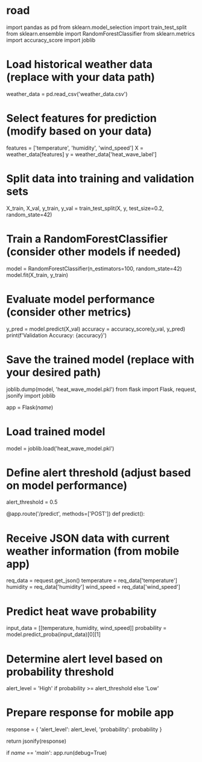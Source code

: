 # road
import pandas as pd
from sklearn.model_selection import train_test_split
from sklearn.ensemble import RandomForestClassifier
from sklearn.metrics import accuracy_score
import joblib

# Load historical weather data (replace with your data path)
weather_data = pd.read_csv('weather_data.csv')

# Select features for prediction (modify based on your data)
features = ['temperature', 'humidity', 'wind_speed']
X = weather_data[features]
y = weather_data['heat_wave_label']

# Split data into training and validation sets
X_train, X_val, y_train, y_val = train_test_split(X, y, test_size=0.2, random_state=42)

# Train a RandomForestClassifier (consider other models if needed)
model = RandomForestClassifier(n_estimators=100, random_state=42)
model.fit(X_train, y_train)

# Evaluate model performance (consider other metrics)
y_pred = model.predict(X_val)
accuracy = accuracy_score(y_val, y_pred)
print(f'Validation Accuracy: {accuracy}')

# Save the trained model (replace with your desired path)
joblib.dump(model, 'heat_wave_model.pkl')
from flask import Flask, request, jsonify
import joblib

app = Flask(_name_)

# Load trained model
model = joblib.load('heat_wave_model.pkl')

# Define alert threshold (adjust based on model performance)
alert_threshold = 0.5

@app.route('/predict', methods=['POST'])
def predict():
  # Receive JSON data with current weather information (from mobile app)
  req_data = request.get_json()
  temperature = req_data['temperature']
  humidity = req_data['humidity']
  wind_speed = req_data['wind_speed']

  # Predict heat wave probability
  input_data = [[temperature, humidity, wind_speed]]
  probability = model.predict_proba(input_data)[0][1]

  # Determine alert level based on probability threshold
  alert_level = 'High' if probability >= alert_threshold else 'Low'

  # Prepare response for mobile app
  response = {
    'alert_level': alert_level,
    'probability': probability
  }

  return jsonify(response)

if _name_ == '_main_':
  app.run(debug=True)
